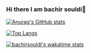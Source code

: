 ### Hi there I am bachir souldi👋

<!--
**bachirsouldi/bachirsouldi** is a ✨ _special_ ✨ repository because its `README.md` (this file) appears on your GitHub profile.

Here are some ideas to get you started:

- 🔭 I’m currently working on ...
- 🌱 I’m currently learning ...
- 👯 I’m looking to collaborate on ...
- 🤔 I’m looking for help with ...
- 💬 Ask me about ...
- 📫 How to reach me: ...
- 😄 Pronouns: ...
- ⚡ Fun fact: ...
-->
   
 [![Anurag's GitHub stats](https://github-readme-stats.vercel.app/api?username=bachirsouldi&count_private=true)](https://github.com/bachirsouldi/github-readme-stats)
 
 [![Top Langs](https://github-readme-stats.vercel.app/api/top-langs/?username=bachirsouldi)](https://github.com/bachirsouldi/github-readme-stats)
 
[![bachirsouldi's wakatime stats](https://github-readme-stats.vercel.app/api/wakatime?username=bachirsouldi)](https://github.com/bachirsouldi/github-readme-stats)

